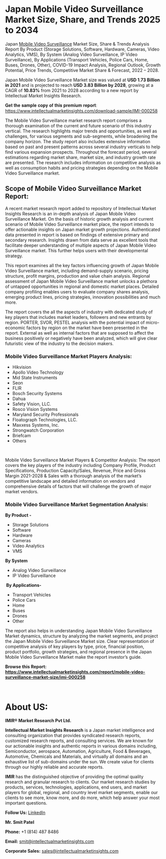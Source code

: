 <h1>Japan Mobile Video Surveillance Market Size, Share, and Trends 2025 to 2034</h1>
<p>Japan <a href="https://www.intellectualmarketinsights.com/report/mobile-video-surveillance-market-size/imi-000258">Mobile Video Surveillance</a> Market Size, Share &amp; Trends Analysis Report By Product (Storage Solutions, Software, Hardware, Cameras, Video Analytics, VMS), By System (Analog Video Surveillance, IP Video Surveillance), By Applications (Transport Vehicles, Police Cars, Home, Buses, Drones, Other), COVID-19 Impact Analysis, Regional Outlook, Growth Potential, Price Trends, Competitive Market Share &amp; Forecast, 2022 &ndash; 2028.</p>
<p>Japan Mobile Video Surveillance Market size was valued at&nbsp;<strong>USD 1.73 Billion in 2021</strong>&nbsp;and is projected to reach&nbsp;<strong>USD 3.83 Billion by 2028</strong>, growing at a CAGR of&nbsp;<strong>10.83%</strong>&nbsp;from 2021 to 2028 according to a new report by Intellectual Market Insights Research.</p>
<p>𝐆𝐞𝐭 𝐭𝐡𝐞 𝐬𝐚𝐦𝐩𝐥𝐞 𝐜𝐨𝐩𝐲 𝐨𝐟 𝐭𝐡𝐢𝐬 𝐩𝐫𝐞𝐦𝐢𝐮𝐦 𝐫𝐞𝐩𝐨𝐫𝐭: <a href="https://www.intellectualmarketinsights.com/download-sample/IMI-000258">https://www.intellectualmarketinsights.com/download-sample/IMI-000258</a></p>
<p>The Mobile Video Surveillance market research report comprises a thorough examination of the current and future scenario of this industry vertical. The research highlights major trends and opportunities, as well as challenges, for various segments and sub-segments, while broadening the company horizon. The study report also includes extensive information based on past and present patterns across several industry verticals to help find various expansion prospects. Throughout the forecast period, several estimations regarding market share, market size, and industry growth rate are presented. The research includes information on competitive analysis as well as consumption habits and pricing strategies depending on the Mobile Video Surveillance market.</p>
<h2>Scope of Mobile Video Surveillance Market Report:</h2>
<p>A recent market research report added to repository of Intellectual Market Insights Research is an in-depth analysis of Japan Mobile Video Surveillance Market. On the basis of historic growth analysis and current scenario of Mobile Video Surveillance market place, the report intends to offer actionable insights on Japan market growth projections. Authenticated data presented in report is based on findings of extensive primary and secondary research. Insights drawn from data serve as excellent tools that facilitate deeper understanding of multiple aspects of Japan Mobile Video Surveillance market. This further helps users with their developmental strategy.</p>
<p>This report examines all the key factors influencing growth of Japan Mobile Video Surveillance market, including demand-supply scenario, pricing structure, profit margins, production and value chain analysis. Regional assessment of Japan Mobile Video Surveillance market unlocks a plethora of untapped opportunities in regional and domestic market places. Detailed company profiling enables users to evaluate company shares analysis, emerging product lines, pricing strategies, innovation possibilities and much more.</p>
<p>The report covers the all the aspects of industry with dedicated study of key players that includes market leaders, followers and new entrants by region. PORTER, SVOR, PESTEL analysis with the potential impact of micro-economic factors by region on the market have been presented in the report. External as well as internal factors that are supposed to affect the business positively or negatively have been analyzed, which will give clear futuristic view of the industry to the decision makers.</p>
<h3>Mobile Video Surveillance Market Players Analysis:</h3>
<ul>
<li>Hikvision</li>
<li>Apollo Video Technology</li>
<li>Mid State Instruments</li>
<li>Seon</li>
<li>FLIR</li>
<li>Bosch Security Systems</li>
<li>Dahua</li>
<li>Safety Vision, LLC.</li>
<li>Rosco Vision Systems</li>
<li>Maryland Security Professionals</li>
<li>Floatograph Technologies, LLC.</li>
<li>Maxxess Systems, Inc.</li>
<li>Strongwatch Corporation</li>
<li>Briefcam</li>
<li>Others</li>
</ul>
<p>&nbsp;</p>
<p>Mobile Video Surveillance Market Players &amp; Competitor Analysis: The report covers the key players of the industry including Company Profile, Product Specifications, Production Capacity/Sales, Revenue, Price and Gross Margin 2021-2028 &amp; Sales with a thorough analysis of the market&rsquo;s competitive landscape and detailed information on vendors and comprehensive details of factors that will challenge the growth of major market vendors.</p>
<h3>Mobile Video Surveillance Market Segmentation Analysis:</h3>
<p><strong>By Product -&nbsp;</strong></p>
<ul>
<li>Storage Solutions</li>
<li>Software</li>
<li>Hardware</li>
<li>Cameras</li>
<li>Video Analytics</li>
<li>VMS</li>
</ul>
<p><strong>By System&nbsp;</strong></p>
<ul>
<li>Analog Video Surveillance</li>
<li>IP Video Surveillance</li>
</ul>
<p><strong>&nbsp;By Applications-&nbsp;</strong></p>
<ul>
<li>Transport Vehicles</li>
<li>Police Cars</li>
<li>Home</li>
<li>Buses</li>
<li>Drones</li>
<li>Other</li>
</ul>
<p>The report also helps in understanding Japan Mobile Video Surveillance Market dynamics, structure by analyzing the market segments, and project the Japan Mobile Video Surveillance&nbsp;Market size. Clear representation of competitive analysis of key players by type, price, financial position, product portfolio, growth strategies, and regional presence in the Japan Mobile Video Surveillance Market make the report investor&rsquo;s guide.</p>
<p><strong>Browse this Report: </strong><a href="https://www.intellectualmarketinsights.com/report/mobile-video-surveillance-market-size/imi-000258"><strong>https://www.intellectualmarketinsights.com/report/mobile-video-surveillance-market-size/imi-000258</strong></a><strong> &nbsp;</strong></p>
<p>&nbsp;</p>
<h1>About US:</h1>
<p><strong>IMIR&reg; Market Research Pvt Ltd.</strong></p>
<p><strong>Intellectual Market Insights Research</strong> is a Japan market intelligence and consulting organization that provides syndicated research reports, customized research reports, and consulting services. We are known for our actionable insights and authentic reports in various domains including, Semiconductor, aerospace, Automation, Agriculture, Food &amp; Beverages, Automotive, Chemicals and Materials, and virtually all domains and an exhaustive list of sub-domains under the sun. We create value for clients through our highly reliable and accurate reports.</p>
<p><strong>IMIR</strong> has the distinguished objective of providing the optimal quality research and granular research to clients. Our market research studies by products, services, technologies, applications, end users, and market players for global, regional, and country level market segments, enable our clients to see more, know more, and do more, which help answer your most important questions.</p>
<p><strong>Follow Us:</strong> <a href="https://www.linkedin.com/company/imir-marketresearch/">LinkedIn</a></p>
<p><strong>Mr. Smit Patel</strong></p>
<p><strong>Phone:</strong> +1 (814) 487 8486</p>
<p><strong>Email:</strong> <a href="mailto:smit@intellectualmarketinsights.com">smit@intellectualmarketinsights.com</a></p>
<p><strong>Corporate Sales:</strong> <a href="mailto:sales@intellectualmarketinsights.com">sales@intellectualmarketinsights.com</a></p>
<p>&nbsp;</p>
<p>&nbsp;</p>
